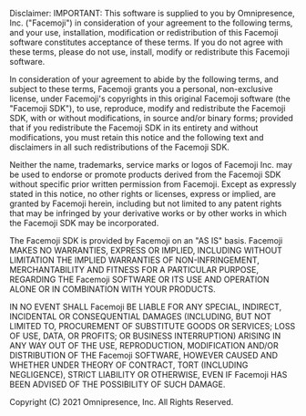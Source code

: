 Disclaimer: IMPORTANT: This software is supplied to you by Omnipresence, Inc.
("Facemoji") in consideration of your agreement to the following terms, and your
use, installation, modification or redistribution of this Facemoji software
constitutes acceptance of these terms. If you do not agree with these terms,
please do not use, install, modify or redistribute this Facemoji software.

In consideration of your agreement to abide by the following terms, and subject
to these terms, Facemoji grants you a personal, non-exclusive license, under
Facemoji's copyrights in this original Facemoji software (the "Facemoji SDK"), to
use, reproduce, modify and redistribute the Facemoji SDK, with or without
modifications, in source and/or binary forms; provided that if you redistribute
the Facemoji SDK in its entirety and without modifications, you must retain
this notice and the following text and disclaimers in all such redistributions
of the Facemoji SDK.

Neither the name, trademarks, service marks or logos of Facemoji Inc. may be used
to endorse or promote products derived from the Facemoji SDK without specific
prior written permission from Facemoji. Except as expressly stated in this notice,
no other rights or licenses, express or implied, are granted by Facemoji herein,
including but not limited to any patent rights that may be infringed by your
derivative works or by other works in which the Facemoji SDK may be
incorporated.

The Facemoji SDK is provided by Facemoji on an "AS IS" basis. Facemoji MAKES NO
WARRANTIES, EXPRESS OR IMPLIED, INCLUDING WITHOUT LIMITATION THE IMPLIED
WARRANTIES OF NON-INFRINGEMENT, MERCHANTABILITY AND FITNESS FOR A PARTICULAR
PURPOSE, REGARDING THE Facemoji SOFTWARE OR ITS USE AND OPERATION ALONE OR IN
COMBINATION WITH YOUR PRODUCTS.

IN NO EVENT SHALL Facemoji BE LIABLE FOR ANY SPECIAL, INDIRECT, INCIDENTAL OR
CONSEQUENTIAL DAMAGES (INCLUDING, BUT NOT LIMITED TO, PROCUREMENT OF SUBSTITUTE
GOODS OR SERVICES; LOSS OF USE, DATA, OR PROFITS; OR BUSINESS INTERRUPTION)
ARISING IN ANY WAY OUT OF THE USE, REPRODUCTION, MODIFICATION AND/OR
DISTRIBUTION OF THE Facemoji SOFTWARE, HOWEVER CAUSED AND WHETHER UNDER THEORY OF
CONTRACT, TORT (INCLUDING NEGLIGENCE), STRICT LIABILITY OR OTHERWISE, EVEN IF
Facemoji HAS BEEN ADVISED OF THE POSSIBILITY OF SUCH DAMAGE.

Copyright (C) 2021 Omnipresence, Inc. All Rights Reserved.

